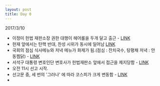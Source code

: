 ```yaml
---
layout: post
title: Day 0
---
```


2017/3/10

- 이정미 헌법 재판소장 권한 대행이 헤어롤을 두개 달고 출근 - [LINK](http://news.khan.co.kr/kh_news/khan_art_view_test.html?artid=201703100957001&code=940100)
- 헌재 앞에서는 탄핵 반대, 찬성 시위가 동시에 일어남 [LINK](http://news.khan.co.kr/kh_news/khan_art_view_test.html?artid=201703101012001&code=940100)
- 국회의 점심 식사메뉴와 저녁 메뉴가 화제가 됨.(점심 : 잔치국수, 탕평채 저녁 : 안동찜닭) - [LINK](https://s3-us-west-2.amazonaws.com/notion-static/ef65beeb779c4a8f8a1e6e163f1f4ec4/Untitled)
- 서석구 대통령 변호인단 변호사가 헌법재판소 앞에서 접근을 제지당함 - [LINK](http://news.kmib.co.kr/article/view.asp?arcid=0011320082&code=61121111&sid1=soc)
- 오전 11시 선고 시작.
- 선고문 중, 세 번의 '그러나' 에 따라 코스피가 크게 변동함 - [LINK](https://s3-us-west-2.amazonaws.com/notion-static/83ec143928004d1fb38672a08f69116c/Untitled)
-